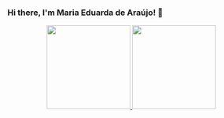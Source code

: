 ### Hi there, I'm Maria Eduarda de Araújo! 👋
<div align="center">
  <a href="https://github.com/MariaE-duarda">
  <img height="170em" src="https://github-readme-stats.vercel.app/api/top-langs/?username=MariaE-duarda&layout=compact&langs_count=7&theme=dark"/>
  <img height="170em" src="https://github-readme-stats.vercel.app/api?username=MariaE-duarda&show_icons=true&theme=dark&include_all_commits=true&count_private=true"/>
</div>
